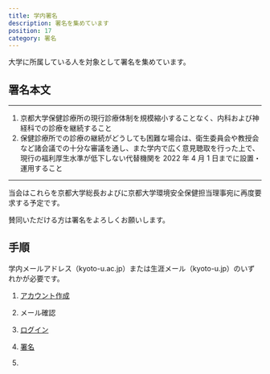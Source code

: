 ```yaml
---
title: 学内署名
description: 署名を集めています
position: 17
category: 署名
---
```


大学に所属している人を対象として署名を集めています。

## 署名本文

___
1. 京都大学保健診療所の現行診療体制を規模縮小することなく、内科および神経科での診療を継続すること
2. 保健診療所での診療の継続がどうしても困難な場合は、衛生委員会や教授会など諸会議での十分な審議を通し、また学内で広く意見聴取を行った上で、現行の福利厚生水準が低下しない代替機関を 2022 年 4 月 1 日までに設置・運用すること
___

当会はこれらを京都大学総長およびに京都大学環境安全保健担当理事宛に再度要求する予定です。

賛同いただける方は署名をよろしくお願いします。

## 手順

学内メールアドレス（kyoto-u.ac.jp）または生涯メール（kyoto-u.jp）のいずれかが必要です。

1. [アカウント作成](/signup)

1. メール確認

1. [ログイン](/signin)

1. [署名](/signature-edit)

1. <sign-out></sign-out>

